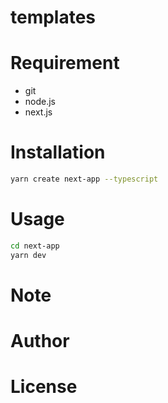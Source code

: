 # templates

# Requirement
* git
* node.js
* next.js

# Installation
```bash
yarn create next-app --typescript

```

# Usage
```bash
cd next-app
yarn dev

```

# Note


# Author

# License